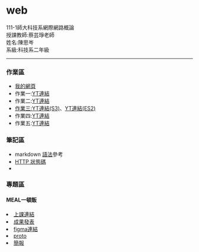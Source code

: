 # web
<div>111-1師大科技系網際網路概論</div>
<div>授課教師:蔡芸琤老師</div>
<div>姓名:陳思岑</div>
<div>系級:科技系二年級</div>

<hr></hr>

<h3>作業區</h3>
<ul>
  <li><a href="https://ssutsen.github.io/web/mypage%20web1/">我的網頁</a></li>
  <li>作業一:<a href="https://www.youtube.com/watch?v=-AhAJhvz884">YT連結</a></li>
  <li>作業二:<a href="https://www.youtube.com/watch?v=SN3skY4I-_g">YT連結</li>
  <li>作業三:<a href="https://youtu.be/LQUkkcwTGPU">YT連結(S3)</a>、<a href="https://youtu.be/DvsoVboB8Ok">YT連結(ES2)</a></li>
  <li>作業四:<a href="https://youtu.be/0jf9gsxyiZ4">YT連結</a></li>
  <li>作業五:<a href="https://youtu.be/O_A4pEreZ54">YT連結</a></li>
</ul>

<h3>筆記區</h3>
<ul>
  <li>markdown <a href="https://www.w3schools.com/html/default.asp">語法</a>參考</li>
  <li><a href="https://developer.mozilla.org/zh-TW/docs/Web/HTTP/Status">HTTP 狀態碼</a></li>
  <li></li>
</ul>



<h3>專題區</h3>
<h4>MEAL一頓飯</h4>
<li><a href="https://meet.google.com/hbg-jtab-noh">上課連結</a></li>
<li><a href="https://youtu.be/RfpI_nQA2XY">成果發表</a></li>
<li><a href="https://www.figma.com/team_invite/redeem/EFvWxOjEjKo3O5glXXILqg">figma連結</a></li>
<li><a href="https://www.figma.com/proto/3zfZbXNk7fElDrrZkdMLLZ/111-1-web?page-id=0%3A1&node-id=20%3A5&viewport=-3019%2C508%2C0.55&scaling=scale-down&starting-point-node-id=20%3A5">proto</a></li>
<li><a href="https://docs.google.com/presentation/d/1Vp0TG_b1CsPNj9nVMYq6fMfN897EHmCFFfb7M-j3fRY/edit?usp=sharing">簡報</a></li>